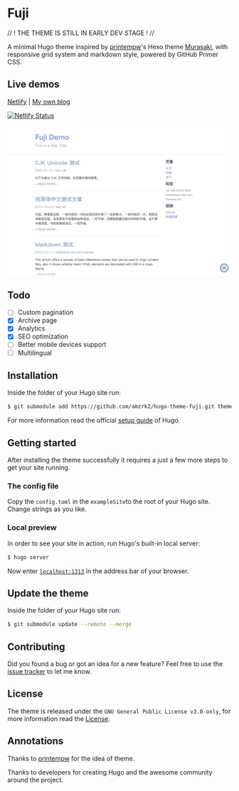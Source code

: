 # Fuji

// ! THE THEME IS STILL IN EARLY DEV STAGE ! //

A minimal Hugo theme inspired by [printempw](https://github.com/printempw/)'s Hexo theme [Murasaki](https://github.com/printempw/hexo-theme-murasaki/), with responsive grid system and markdown style, powered by GitHub Primer CSS.

## Live demos

[Netlify](https://hugo-theme-fuji.netlify.com/) | [My own blog](https://blog.amzrk2.cc/)

[![Netlify Status](https://api.netlify.com/api/v1/badges/ea9b281a-1df7-4312-8361-35b1ac3a70bd/deploy-status)](https://app.netlify.com/sites/hugo-theme-fuji/deploys)

![Screenshot of the theme](images/screenshot.png)

## Todo

- [ ] Custom pagination
- [x] Archive page
- [x] Analytics
- [x] SEO optimization
- [ ] Better mobile devices support
- [ ] Multilingual

## Installation

Inside the folder of your Hugo site run:

```bash
$ git submodule add https://github.com/amzrk2/hugo-theme-fuji.git themes/fuji
```

For more information read the official [setup guide](https://gohugo.io/overview/installing/) of Hugo.

## Getting started

After installing the theme successfully it requires a just a few more steps to get your site running.

### The config file

Copy the ```config.toml``` in the ```exampleSite```to the root of your Hugo site. Change strings as you like.

### Local preview

In order to see your site in action, run Hugo's built-in local server:

```bash
$ hugo server
```

Now enter [```localhost:1313```](http://localhost:1313) in the address bar of your browser.

## Update the theme

Inside the folder of your Hugo site run:

```bash
$ git submodule update --remote --merge
```

## Contributing

Did you found a bug or got an idea for a new feature? Feel free to use the [issue tracker](https://github.com/amzrk2/hugo-theme-fuji/issues) to let me know.

## License

The theme is released under the ```GNU General Public License v3.0-only```, for more information read the [License](https://github.com/amzrk2/hugo-theme-fuji/blob/master/LICENSE).

## Annotations

Thanks to [printempw](https://github.com/printempw/) for the idea of theme.

Thanks to developers for creating Hugo and the awesome community around the project.
